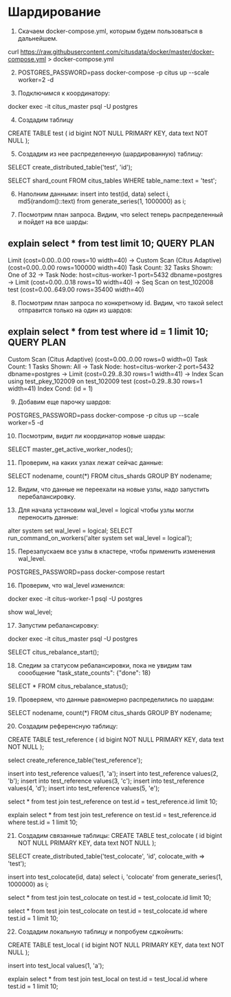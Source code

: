 # Шардирование

1) Скачаем docker-compose.yml, которым будем пользоваться в дальнейшем.

curl https://raw.githubusercontent.com/citusdata/docker/master/docker-compose.yml > docker-compose.yml

2) POSTGRES_PASSWORD=pass docker-compose -p citus up --scale worker=2 -d

3) Подключимся к координатору:

docker exec -it citus_master psql -U postgres

4) Создадим таблицу

CREATE TABLE test (
    id bigint NOT NULL PRIMARY KEY,
    data text NOT NULL
);

5) Создадим из нее распределенную (шардированную) таблицу:

SELECT create_distributed_table('test', 'id');

SELECT shard_count FROM citus_tables WHERE table_name::text = 'test';

6) Наполним данными:
insert into test(id, data)
select
    i,
    md5(random()::text)
from generate_series(1, 1000000) as i;

7) Посмотрим план запроса. Видим, что select теперь распределенный и пойдет на все шарды:

explain select * from test limit 10;
                                          QUERY PLAN
-----------------------------------------------------------------------------------------------
 Limit  (cost=0.00..0.00 rows=10 width=40)
   ->  Custom Scan (Citus Adaptive)  (cost=0.00..0.00 rows=100000 width=40)
         Task Count: 32
         Tasks Shown: One of 32
         ->  Task
               Node: host=citus-worker-1 port=5432 dbname=postgres
               ->  Limit  (cost=0.00..0.18 rows=10 width=40)
                     ->  Seq Scan on test_102008 test  (cost=0.00..649.00 rows=35400 width=40)

8) Посмотрим план запроса по конкретному id. Видим, что такой select отправится только на один из шардов:

explain select * from test where id = 1 limit 10;
                                                 QUERY PLAN
------------------------------------------------------------------------------------------------------------
 Custom Scan (Citus Adaptive)  (cost=0.00..0.00 rows=0 width=0)
   Task Count: 1
   Tasks Shown: All
   ->  Task
         Node: host=citus-worker-2 port=5432 dbname=postgres
         ->  Limit  (cost=0.29..8.30 rows=1 width=41)
               ->  Index Scan using test_pkey_102009 on test_102009 test  (cost=0.29..8.30 rows=1 width=41)
                     Index Cond: (id = 1)

9) Добавим еще парочку шардов:

POSTGRES_PASSWORD=pass docker-compose -p citus up --scale worker=5 -d

10) Посмотрим, видит ли координатор новые шарды:

SELECT master_get_active_worker_nodes();

11) Проверим, на каких узлах лежат сейчас данные:

SELECT nodename, count(*)
FROM citus_shards GROUP BY nodename;

12) Видим, что данные не переехали на новые узлы, надо запустить перебалансировку.

13) Для начала установим wal_level = logical чтобы узлы могли переносить данные:

alter system set wal_level = logical;
SELECT run_command_on_workers('alter system set wal_level = logical');

15) Перезапускаем все узлы в кластере, чтобы применить изменения wal_level.

POSTGRES_PASSWORD=pass docker-compose restart

16) Проверим, что wal_level изменился:

docker exec -it citus-worker-1 psql -U postgres

show wal_level;

17) Запустим ребалансировку:

docker exec -it citus_master psql -U postgres

SELECT citus_rebalance_start();

18) Следим за статусом ребалансировки, пока не увидим там соообщение "task_state_counts": {"done": 18}

SELECT * FROM citus_rebalance_status();

19) Проверяем, что данные равномерно распределились по шардам:

SELECT nodename, count(*)
FROM citus_shards GROUP BY nodename;

20) Создадим референсную таблицу:

CREATE TABLE test_reference (
    id bigint NOT NULL PRIMARY KEY,
    data text NOT NULL
);

select create_reference_table('test_reference');

insert into test_reference values(1, 'a');
insert into test_reference values(2, 'b');
insert into test_reference values(3, 'c');
insert into test_reference values(4, 'd');
insert into test_reference values(5, 'e');

select * from test join test_reference on test.id = test_reference.id limit 10;

explain select * from test join test_reference on test.id = test_reference.id where test.id = 1 limit 10;

21) Создадим связанные таблицы:
CREATE TABLE test_colocate (
    id bigint NOT NULL PRIMARY KEY,
    data text NOT NULL
);

SELECT create_distributed_table('test_colocate', 'id', colocate_with => 'test');

insert into test_colocate(id, data)
select
    i,
    'colocate'
from generate_series(1, 1000000) as i;

select * from test join test_colocate on test.id = test_colocate.id limit 10;

select * from test join test_colocate on test.id = test_colocate.id where test.id = 1 limit 10;

22) Создадим локальную таблицу и попробуем сджойнить:

CREATE TABLE test_local (
    id bigint NOT NULL PRIMARY KEY,
    data text NOT NULL
);

insert into test_local values(1, 'a');

explain select * from test join test_local on test.id = test_local.id where test.id = 1 limit 10;
